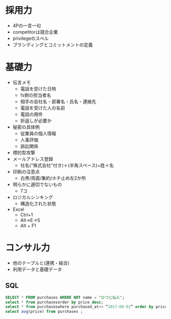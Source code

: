 # 採用力
* 4Pの一言一句
* competitorは競合企業
* privilegeのスペル
* ブランディングとコミットメントの定義

# 基礎力
* 伝言メモ
    * 電話を受けた日時
    * fs側の担当者名
    * 相手の会社名・部署名・氏名・連絡先
    * 電話を受けた人の名前
    * 電話の用件
    * 折返しが必要か
* 秘密の具体例
    * 従業員の個人情報
    * 人事評価
    * 訴訟関係
* 標的型攻撃
* メールアドレス登録
    * 社名("株式会社"付き)＋(半角スペース)+姓＋名
* 印刷の注意点
    * 白黒/両面/集約/ホチ止め左2か所
* 明らかに適切でないもの
    * 7コ
* ロジカルシンキング
    * 構造化された状態
* Excel 
    * Ctrl+1
    * Alt→E→S
    * Alt + F1

# コンサル力
* 他のテーブルと(連携・結合)
* 利用データと基礎データ    

## SQL
```sql
SELECT * FROM purchases WHERE NOT name = "ひつじ仙人";
select * from purchasesorder by price desc;
select * from purchaseswhere purchased_at<= “2017-08-01” order by price asc;
select avg(price) from purchases ;

```

